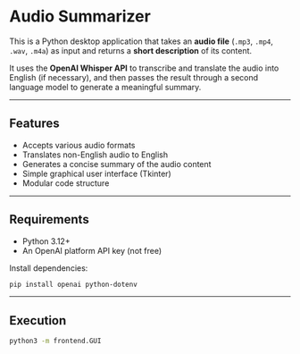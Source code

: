# Audio Summarizer 

This is a Python desktop application that takes an **audio file** (`.mp3`, `.mp4`, `.wav`, `.m4a`) as input and returns a **short description** of its content.

It uses the **OpenAI Whisper API** to transcribe and translate the audio into English (if necessary), and then passes the result through a second language model to generate a meaningful summary.

---

## Features

- Accepts various audio formats
- Translates non-English audio to English
- Generates a concise summary of the audio content
- Simple graphical user interface (Tkinter)
- Modular code structure

---

## Requirements

- Python 3.12+
- An OpenAI platform API key (not free)

Install dependencies:

```bash
pip install openai python-dotenv
```
---

## Execution
```bash
python3 -m frontend.GUI
```
